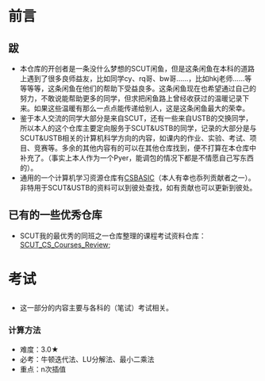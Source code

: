 # 前言

## 跋
- 本仓库的开创者是一条没什么梦想的SCUT闲鱼，但是这条闲鱼在本科的道路上遇到了很多良师益友，比如同学cy、rq哥、bw哥……，比如hkj老师……等等等等，这条闲鱼在他们的帮助下受益良多。这条闲鱼现在也希望通过自己的努力，不敢说能帮助更多的同学，但求把闲鱼路上曾经收获过的温暖记录下来。如果这些温暖有那么一点点能传递给别人，这是这条闲鱼最大的荣幸。
- 鉴于本人交流的同学大部分是来自SCUT，还有一些来自USTB的交换同学，所以本人的这个仓库主要定向服务于SCUT&USTB的同学，记录的大部分是与SCUT&USTB相关的计算机科学方向的内容，如课内的作业、实验、考试、项目、竞赛等。多余的其他内容有的可以在其他仓库找到，便不打算在本仓库中补充了。（事实上本人作为一个Pyer，能调包的情况下都是不情愿自己写东西的）。
- 通用的一个计算机学习资源仓库有[CSBASIC](https://cs-baoyan.github.io/CSBasicKnowledge/)（本人有幸也忝列贡献者之一）。非特用于SCUT&USTB的资料可以到彼处查找，如有贡献也可以更新到彼处。

## 已有的一些优秀仓库
- SCUT我的最优秀的同班之一仓库整理的课程考试资料仓库：[SCUT_CS_Courses_Review](https://github.com/Fangziyang0910/SCUT_CS_Courses_Review.git);

## 
# 考试
## 
- 这一部分的内容主要与各科的（笔试）考试相关。
### 计算方法
- 难度：3.0★
- 必考：牛顿迭代法、LU分解法、最小二乘法
- 重点：n次插值